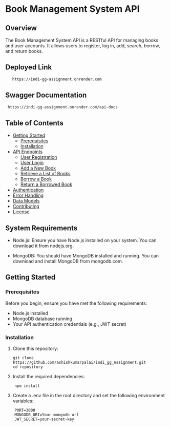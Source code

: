 # Book Management System API

## Overview

The Book Management System API is a RESTful API for managing books and user accounts. It allows users to register, log in, add, search, borrow, and return books.

## Deployed Link

```bash
   https://indi-gg-assignment.onrender.com
```

##  Swagger Documentation

```bash
 https://indi-gg-assignment.onrender.com/api-docs
```
## Table of Contents

- [Getting Started](#getting-started)
  - [Prerequisites](#prerequisites)
  - [Installation](#installation)
- [API Endpoints](#api-endpoints)
  - [User Registration](#user-registration)
  - [User Login](#user-login)
  - [Add a New Book](#add-a-new-book)
  - [Retrieve a List of Books](#retrieve-a-list-of-books)
  - [Borrow a Book](#borrow-a-book)
  - [Return a Borrowed Book](#return-a-borrowed-book)
- [Authentication](#authentication)
- [Error Handling](#error-handling)
- [Data Models](#data-models)
- [Contributing](#contributing)
- [License](#license)

## System Requirements
- Node.js: Ensure you have Node.js installed on your system. You can download it from nodejs.org.

- MongoDB: You should have MongoDB installed and running. You can download and install MongoDB from mongodb.com.
## Getting Started

### Prerequisites

Before you begin, ensure you have met the following requirements:

- Node.js installed
- MongoDB database running
- Your API authentication credentials (e.g., JWT secret)

### Installation

1. Clone this repository:

   ```shell
   git clone https://github.com/ashishkumarpalai/indi_gg_Assignment.git
   cd repository
   ```
   
2. Install the required dependencies:

  ```shell
      npm install
  ```

3. Create a .env file in the root directory and set the following environment variables:

  ```shell
      PORT=3000
      MONGODB_URI=Your mongodb url
      JWT_SECRET=your-secret-key
  ```
